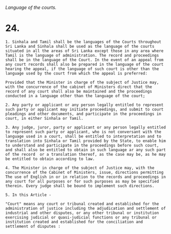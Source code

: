 *Language of the courts.*

# 24.

    1. Sinhala and Tamil shall be the languages of the Courts throughout Sri Lanka and Sinhala shall be used as the language of the courts situated in all the areas of Sri Lanka except those in any area where Tamil is the language of administration. The record and proceedings shall be in the language of the Court. In the event of an appeal from any court records shall also be prepared in the language of the court hearing the appeal, if the language of such court is other than the language used by the court from which the appeal is preferred:

    Provided that the Minister in charge of the subject of Justice may, with the concurrence of the cabinet of Ministers direct that the record of any court shall also be maintained and the proceedings conducted in a language other than the language of the court;

    2. Any party or applicant or any person legally entitled to represent such party or applicant may initiate proceedings, and submit to court pleadings and other documents, and participate in the proceedings in court, in either Sinhala or Tamil.

    3. Any judge, juror, party or applicant or any person legally entitled to represent such party or applicant, who is not conversant with the language used in a court, shall be entitled to interpretation and to translation into Sinhala or Tamil provided by the State, to enable him to understand and participate in the proceedings before such court, and shall also be entitled to obtain in such language ar any such part of the record  or a translation thereof, as the case may be, as he may be entitled to obtain according to law.

    4. The Minister in charge of the subject of Justice may, with the concurrence of the Cabinet of Ministers, issue, directions permitting The use of English in or in relation to the records and proceedings in any court for all purposes or for such purposes as may be specified therein. Every judge shall be bound to implement such directions.

    5. In this Article -

    "Court" means any court or tribunal created and established for the administration of justice including the adjudication and settlement of industrial and other disputes, or any other tribunal or institution exercising judicial or quasi-judicial functions or any tribunal or institution created and established for the conciliation and settlement of disputes :